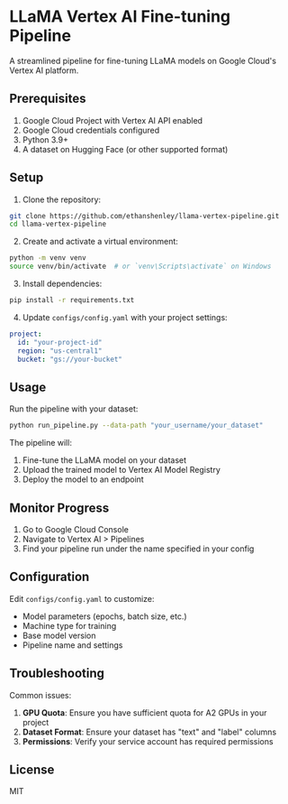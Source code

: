 # LLaMA Vertex AI Fine-tuning Pipeline

A streamlined pipeline for fine-tuning LLaMA models on Google Cloud's Vertex AI platform.

## Prerequisites

1. Google Cloud Project with Vertex AI API enabled
2. Google Cloud credentials configured
3. Python 3.9+
4. A dataset on Hugging Face (or other supported format)

## Setup

1. Clone the repository:
```bash
git clone https://github.com/ethanshenley/llama-vertex-pipeline.git
cd llama-vertex-pipeline
```

2. Create and activate a virtual environment:
```bash
python -m venv venv
source venv/bin/activate  # or `venv\Scripts\activate` on Windows
```

3. Install dependencies:
```bash
pip install -r requirements.txt
```

4. Update `configs/config.yaml` with your project settings:
```yaml
project:
  id: "your-project-id"
  region: "us-central1"
  bucket: "gs://your-bucket"
```

## Usage

Run the pipeline with your dataset:
```bash
python run_pipeline.py --data-path "your_username/your_dataset"
```

The pipeline will:
1. Fine-tune the LLaMA model on your dataset
2. Upload the trained model to Vertex AI Model Registry
3. Deploy the model to an endpoint

## Monitor Progress

1. Go to Google Cloud Console
2. Navigate to Vertex AI > Pipelines
3. Find your pipeline run under the name specified in your config

## Configuration

Edit `configs/config.yaml` to customize:
- Model parameters (epochs, batch size, etc.)
- Machine type for training
- Base model version
- Pipeline name and settings

## Troubleshooting

Common issues:
1. **GPU Quota**: Ensure you have sufficient quota for A2 GPUs in your project
2. **Dataset Format**: Ensure your dataset has "text" and "label" columns
3. **Permissions**: Verify your service account has required permissions

## License

MIT